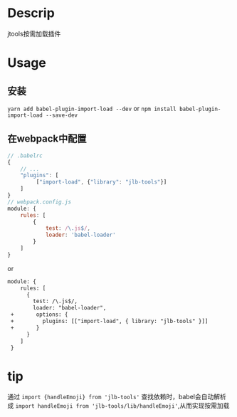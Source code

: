 # Descrip

jtools按需加载插件

# Usage

## 安装

`yarn add babel-plugin-import-load --dev`
or
`npm install babel-plugin-import-load --save-dev`

## 在webpack中配置

```js
// .babelrc
{
	// ...
	"plugins": [
	     ["import-load", {"library": "jlb-tools"}]
	]
}
// webpack.config.js
module: {
	rules: [
		{
		  	test: /\.js$/,
			loader: 'babel-loader'
		}
	]
}
```

or

```diff
module: {
    rules: [
      {
        test: /\.js$/,
        loader: "babel-loader",
 +       options: {
 +         plugins: [["import-load", { library: "jlb-tools" }]]
 +       }
      }
    ]
 }
```

# tip

通过 `import {handleEmoji} from 'jlb-tools'` 查找依赖时，babel会自动解析成 `import handleEmoji from 'jlb-tools/lib/handleEmoji'`,从而实现按需加载
